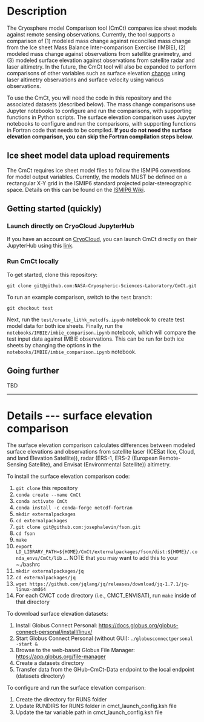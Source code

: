 # Description
The Cryosphere model Comparison tool (CmCt) compares ice sheet models against remote sensing observations. Currently, the tool supports a comparison of (1) modeled mass change against reconciled mass change from the Ice sheet Mass Balance Inter-comparison Exercise (IMBIE), (2) modeled mass change against observations from satellite gravimetry, and (3) modeled surface elevation against observations from satellite radar and laser altimetry. In the future, the CmCt tool will also be expanded to perform comparisons of other variables such as surface elevation <ins>change</ins> using laser altimetry observations and surface velocity using various observations.

To use the CmCt, you will need the code in this repository and the associated datasets (described below). The mass change comparisons use Jupyter notebooks to configure and run the comparisons, with supporting functions in Python scripts. The surface elevation comparison uses Jupyter notebooks to configure and run the comparisons, with supporting functions in Fortran code that needs to be compiled. **If you do not need the surface elevation comparison, you can skip the Fortran compilation steps below.**

## Ice sheet model data upload requirements

The CmCt requires ice sheet model files to follow the ISMIP6 conventions for model output variables. Currently, the models MUST be defined on a rectangular X-Y grid in the ISMIP6 standard projected polar-stereographic space. Details on this can be found on the [ISMIP6 Wiki](https://theghub.org/groups/ismip6/wiki).

## Getting started (quickly)

### Launch directly on CryoCloud JupyterHub
If you have an account on [CryoCloud](https://cryointhecloud.com/), you can launch CmCt directly on their JupyterHub using this [link](https://hub.cryointhecloud.com/hub/user-redirect/git-pull?repo=https%3A%2F%2Fgithub.com%2FNASA-Cryospheric-Sciences-Laboratory%2FCmCt&urlpath=lab%2Ftree%2FCmCt%2Fnotebooks%2FIMBIE%2Fimbie_comparison.ipynb&branch=main).

### Run CmCt locally
To get started, clone this repository:
```
git clone git@github.com:NASA-Cryospheric-Sciences-Laboratory/CmCt.git
```

To run an example comparison, switch to the `test` branch:
```
git checkout test
```

Next, run the `test/create_lithk_netcdfs.ipynb` notebook to create test model data for both ice sheets. Finally, run the `notebooks/IMBIE/imbie_comparison.ipynb` notebook, which will compare the test input data against IMBIE observations. This can be run for both ice sheets by changing the options in the `notebooks/IMBIE/imbie_comparison.ipynb` notebook.

## Going further
TBD

---

# Details --- surface elevation comparison
The surface elevation comparison calculates differences between modeled surface elevations and observations from satellite laser (ICESat (Ice, Cloud, and land Elevation Satellite)), radar (ERS-1, ERS-2 (European Remote-Sensing Satellite), and Envisat (Environmental Satellite)) altimetry.

To install the surface elevation comparison code:
1. `git clone` this repository
1. `conda create --name CmCt`
1. `conda activate CmCt`
1. `conda install -c conda-forge netcdf-fortran`
1. `mkdir externalpackages`
1. `cd externalpackages`
1. `git clone git@github.com:josephalevin/fson.git`
1. `cd fson`
1. `make`
1. `export LD_LIBRARY_PATH=${HOME}/CmCt/externalpackages/fson/dist:${HOME}/.conda_envs/CmCt/lib` ... NOTE that you may want to add this to your ~./bashrc
1. `mkdir externalpackages/jq`
1. `cd externalpackages/jq`
1. `wget https://github.com/jqlang/jq/releases/download/jq-1.7.1/jq-linux-amd64`
1. For each CMCT code directory (i.e., CMCT_ENVISAT), run `make` inside of that directory

To download surface elevation datasets:
1. Install Globus Connect Personal: https://docs.globus.org/globus-connect-personal/install/linux/
1. Start Globus Connect Personal (without GUI): `./globusconnectpersonal -start &`
1. Browse to the web-based Globus File Manager: https://app.globus.org/file-manager
1. Create a datasets directory
1. Transfer data from the GHub-CmCt-Data endpoint to the local endpoint (datasets directory)


To configure and run the surface elevation comparison:
1. Create the directory for RUNS folder
1. Update RUNDIRS for RUNS folder in cmct_launch_config.ksh file
1. Update the tar variable path in cmct_launch_config.ksh file
   
